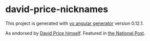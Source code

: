 # david-price-nicknames

This project is generated with [yo angular generator](https://github.com/yeoman/generator-angular)
version 0.12.1.

As endorsed by [David Price himself](https://twitter.com/DAVIDprice14/status/649262015345782784). Featured in [the National Post](http://news.nationalpost.com/sports/mlb/toronto-blue-jays-fan-created-a-david-price-nickname-generator-and-the-ace-thought-it-was-pretty-funny).